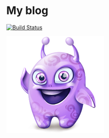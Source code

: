 # My blog

[![Build Status](https://travis-ci.org/elfet/elfet.github.io.png?branch=master)](https://travis-ci.org/elfet/elfet.github.io)

![Elfet](/img/elfet.png)
